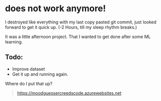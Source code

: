 # does not work anymore! 

I destroyed like everything with my last copy pasted git commit, just looked forward to get it quick up. (-2 Hours, till my sleep rhythm breaks.)


It was a little afternoon project. That I wanted to get done after some ML learning.

## Todo:
- Improve dataset
- Get it up and running again.

Where do I put that up?
> https://moodguessercreedscode.azurewebsites.net

